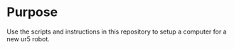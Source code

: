 # Purpose
Use the scripts and instructions in this repository to setup a computer for a new ur5 robot.

